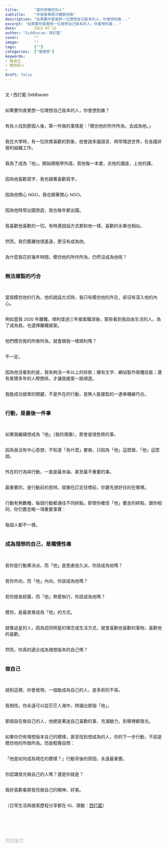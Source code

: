 ```yaml
---
title:       "當你想模仿別人"
subtitle:    "你就會無限次體驗失敗"
description: "如果要你直覺想一位理想自己版本的人，你會想到誰..."
excerpt: "如果要你直覺想一位理想自己版本的人，你會想到誰..."
date:        2023-07-13
author: "Siddharam｜西打藍"
cover:       ""
image:       ""
tags:        [""]
categories:  ["慢慢想"]
keywords:
- 做自己
- 模仿別人
- 
draft: false
---
```


<article style="font-family: 'Noto Sans TC', '微軟正黑體', sans-serif; font-weight: 300;">

<br>文 / 西打藍 Siddharam<br><br>

如果要你直覺想一位理想自己版本的人，你會想到誰？<br><br>

有些人找到那個人後，第一件做的事情是：「模仿他的所作所為，去成為他。」<br><br>

我在大學時，有一位欣賞喜歡的對象，他會說多國語言、時常環遊世界，在各國非營利組織工作。<br><br>

我為了成為「他」，開始積極學外語，買他每一本書，去他的講座，上他的課。<br><br>

因為他喜歡寫字，我也跟著喜歡寫字。<br><br>

因為他關心 NGO，我也跟著關心 NGO。<br><br>

因為他時常出國旅遊，我也每年都出國。<br><br>

我喜歡他喜歡的一切，有時連說話方式都和他一樣，喜歡的水果也相似。<br><br>

然而，我仍舊離他很遙遠，更沒有成為他。<br><br>

為什麼我花好幾年時間，模仿他的所作所為，仍然沒成為他呢？<br><br>

<h3 class="article-h1-color">無法複製的巧合</h3><br>

當我模仿他的行為，他的說話方式時，我只有模仿他的外在，卻沒有深入他的內心。<br><br>

例如當我 2020 年離職，順利度過三年接案職涯後，那些看到我自由生活的人，為了成為我，也選擇離職接案。<br><br>

他們模仿我的所做所為，就會跟我一樣順利嗎？<br><br>

不一定。<br><br>

因為他沒看到的是，我有夠活一年以上的存款；擁有文字、網站製作兩種技能；還有累積多年的人際關係，才讓我接案一路順遂。<br><br>

我能成功接案的關鍵，不是外在的行動，是無人能複製的一連串機緣巧合。<br><br>


<h3 class="article-h1-color">行動，是最後一件事</h3><br>

如果我繼續想成為「他」（我的偶像），那會是很危險的事。<br><br>

因為我沒有中心思想，不知道「為什麼」要做，只因為「他」這麼做、「他」這麼說。<br><br>

外在的行為與行動，一直是最末端、甚至最不重要的事。<br><br>

最重要的，是行動前的思辨。就像在訂定目標前，你要先想好目的在哪裡。<br><br>

行動有無數種，每個行動都通往不同終點。即使你確信「他」要走的終點，跟你相同，你仍舊忽略一項重要事實：<br><br>

每個人都不一樣。<br><br>


<h3 class="article-h1-color">成為理想的自己，是種慢性毒</h3><br>

若你是行動果決派，而「他」是思慮良久派，你該成為他嗎？<br><br>

若你外向，而「他」內向，你該成為他嗎？<br><br>

若你擅長統籌，而「他」熱愛執行，你該成為他嗎？<br><br>

模仿，是最直覺成為「他」的方式。<br><br>

就像追星的人，因為認同明星的理念或生活方式，就會喜歡他喜歡的事物，喜歡他的喜歡。<br><br>

然而，你真的適合成為理想版本的自己嗎？<br><br>


<h3 class="article-h1-color">做自己</h3><br>

說到這裡，你會發現，一個能成為自己的人，是多麽的不易。<br><br>

我相信，你永遠可以從茫茫人海中，辨識出那個「他」。<br><br>

那個自在做自己的人，他總是著迷自己喜歡的事，充滿魅力，到哪裡都發光。<br><br>

如果你仍有理想版本自己的模樣，甚至找到想成為的人，你的下一步行動，不該是模仿他的所做所為。而是輕聲自問：<br><br>

「他是如何成為現在的模樣？」行動背後的原因，永遠最重要。<br><br>

你認識發光做自己的人嗎？還是你就是？<br><br>

我好喜歡看那發亮做自己的眼神，好美。<br><br>


（日常生活與接案歷程分享都在 IG、限動：<a href="https://www.instagram.com/sidd.blue/" target="_blank">西打藍</a>）<br><br>

<!-- <h3 class="article-h1-color"></h3><br> -->

<br><br><br>

</article>

<div style="color: #bfbfbf; font-size: 15px;" id="busuanzi_container_page_pv">
  閱讀量<span id="busuanzi_value_page_pv"></span>次
</div>

<script src="../../js/post.js"></script>
